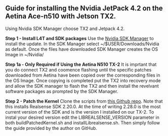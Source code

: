 ## Guide for installing the Nvidia JetPack 4.2 on the Aetina Ace-n510 with Jetson TX2. ##

Using Nvidia SDK Manager choose TX2 and Jetpack 4.2.

**Step 1 - Install L4T and SDK packages**
Use the [Nvidia SDK Manager](https://developer.nvidia.com/nvsdk-manager) to install the update. In the SDK Manager select  ~/$USER/Downloads/Nvidia as default.
Once the files have downloaded SDK Manager creates the OS Image in ~/Nvidia/ 


**Step 1a - Only Required if Using the Aetina N510 TX-2**
It is imprtant that you do connect TX2 and coomence flashing until the specific patches downloaded from Aetina have been copied over the corresponding files in the OS Image.
Once copying is completed put the TX2 into recovery mode and allow the SDK manager to flash the TX2 and then install the revelvant software packages as prompted by the SDK Manager.

**Step 2 - Patch the Kernel**
Clone the scripts from [this Github repo](https://github.com/Tengyun-Mo/buildLibrealsense2TX2). Note that this installs Realsense SDK 2.20.0. At the time of writing 2.28.0 is the most current version of the SDK and is the version I installed on our TX-2. To instal your desired version edit the LIBREALSENSE_VERSION parameter in both buildPatchedKernel.sh and installLibrealsense.sh. Then simply follow the guide provided by the author on GitHub.
